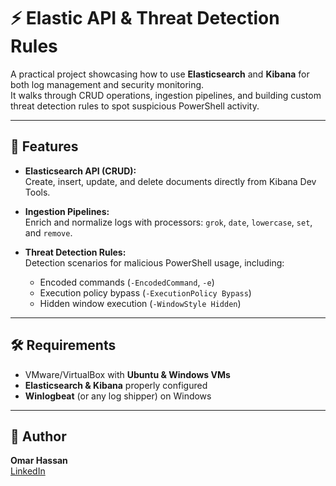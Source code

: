 # ⚡ Elastic API & Threat Detection Rules

A practical project showcasing how to use **Elasticsearch** and **Kibana** for both log management and security monitoring.  
It walks through CRUD operations, ingestion pipelines, and building custom threat detection rules to spot suspicious PowerShell activity.  

---

## 🔹 Features
- **Elasticsearch API (CRUD):**  
  Create, insert, update, and delete documents directly from Kibana Dev Tools.  

- **Ingestion Pipelines:**  
  Enrich and normalize logs with processors: `grok`, `date`, `lowercase`, `set`, and `remove`.  

- **Threat Detection Rules:**  
  Detection scenarios for malicious PowerShell usage, including:  
  - Encoded commands (`-EncodedCommand`, `-e`)  
  - Execution policy bypass (`-ExecutionPolicy Bypass`)  
  - Hidden window execution (`-WindowStyle Hidden`)  

---

## 🛠 Requirements
- VMware/VirtualBox with **Ubuntu & Windows VMs**  
- **Elasticsearch & Kibana** properly configured  
- **Winlogbeat** (or any log shipper) on Windows  

---

## 👤 Author
**Omar Hassan**  
[LinkedIn](https://www.linkedin.com/in/omar-hassan9999/)
